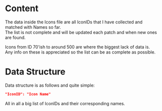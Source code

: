 # **Content**
The data inside the Icons file are all IconIDs that I have collected and matched with Names so far. <br>
The list is not complete and will be updated each patch and when new ones are found. <br>

Icons from ID 70'ish to around 500 are where the biggest lack of data is. <br>
Any info on these is appreciated so the list can be as complete as possible.

# **Data Structure**
Data structure is as follows and quite simple:
```json
"IconID": "Icon Name"
```
All in all a big list of IconIDs and their corresponding names.